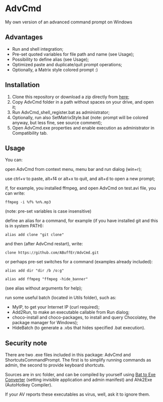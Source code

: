 # AdvCmd

My own version of an advanced command prompt on Windows

## Advantages

* Run and shell integration;
* Pre-set quoted variables for file path and name (see Usage);
* Possibility to define alias (see Usage);
* Optimized paste and duplicate/quit prompt operations;
* Optionally, a Matrix style colored prompt :)


## Installation

1. Clone this repository or download a zip directly from [here;](https://codeload.github.com/ABuffEr/AdvCmd/zip/master)
2. Copy AdvCmd folder in a path without spaces on your drive, and open it;
3. Run AdvCmd_shell_register.bat as administrator;
4. Optionally, run also SetMatrixStyle.bat (note: prompt will be colored anyway, but less fine, see source comment);
5. Open AdvCmd.exe properties and enable execution as administrator in Compatibility tab.


## Usage

You can:

open AdvCmd from context menu, menu bar and run dialog (win+r);

use ctrl+v to paste, alt+f4 or alt+x to quit, and alt+d to open a new prompt;

if, for example, you installed ffmpeg, and open AdvCmd on test.avi file, you can write:

`ffmpeg -i %f% %n%.mp3`

(note: pre-set variables is case insensitive)

define an alias for a command, for example (if you have installed git and this is in system PATH):

`alias add clone "git clone"`

and then (after AdvCmd restart), write:

`clone https://github.com/ABuffEr/AdvCmd.git`

or perhaps pre-set switches for a command (examples already included):

`alias add dir "dir /b /o:g"`

`alias add ffmpeg "ffmpeg -hide_banner"`

(see alias without arguments for help);

run some useful batch (located in Utils folder), such as:

* MyIP, to get your Internet IP (curl required);
* Add2Run, to make an executable callable from Run dialog;
* choco-install and choco-packages, to install and query Chocolatey, the package manager for Windows);
* HideBatch (to generate a .vbs that hides specified .bat execution).


## Security note

There are two .exe files included in this package: AdvCmd and ShortcutsCommandPrompt. The first is to simplify running commands as admin, the second to provide keyboard shortcuts.

Sources are in src folder, and can be compiled by yourself using [Bat to Exe Converter](http://www.f2ko.de/en/b2e.php) (setting invisible application and admin manifest) and Ahk2Exe (AutoHotkey Compiler).

If your AV reports these executables as virus, well, ask it to ignore them.
